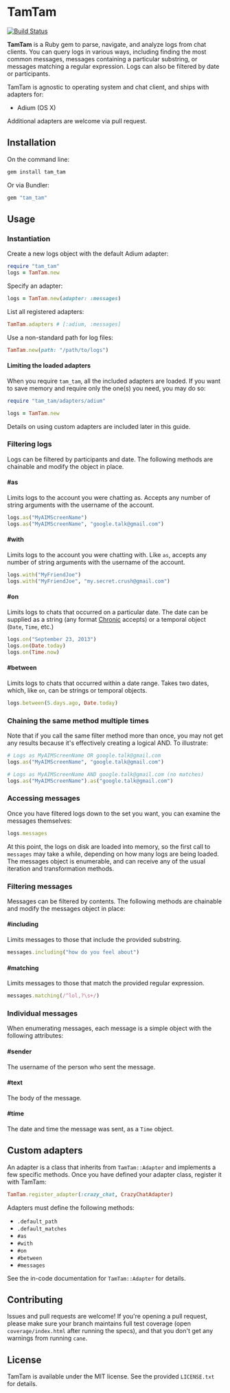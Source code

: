 # TamTam

[![Build Status](https://travis-ci.org/jimmycuadra/tam_tam.png?branch=master)](https://travis-ci.org/jimmycuadra/tam_tam)

**TamTam** is a Ruby gem to parse, navigate, and analyze logs from chat clients. You can query logs in various ways, including finding the most common messages, messages containing a particular substring, or messages matching a regular expression. Logs can also be filtered by date or participants.

TamTam is agnostic to operating system and chat client, and ships with adapters for:

* Adium (OS X)

Additional adapters are welcome via pull request.

## Installation

On the command line:

``` bash
gem install tam_tam
```

Or via Bundler:

``` ruby
gem "tam_tam"
```

## Usage

### Instantiation

Create a new logs object with the default Adium adapter:

``` ruby
require "tam_tam"
logs = TamTam.new
```

Specify an adapter:

```ruby
logs = TamTam.new(adapter: :messages)
```

List all registered adapters:

``` ruby
TamTam.adapters # [:adium, :messages]
```

Use a non-standard path for log files:

``` ruby
TamTam.new(path: "/path/to/logs")
```

#### Limiting the loaded adapters

When you require `tam_tam`, all the included adapters are loaded. If you want to save memory and require only the one(s) you need, you may do so:

``` ruby
require "tam_tam/adapters/adium"

logs = TamTam.new
```

Details on using custom adapters are included later in this guide.

### Filtering logs

Logs can be filtered by participants and date. The following methods are chainable and modify the object in place.

#### #as

Limits logs to the account you were chatting as. Accepts any number of string arguments with the username of the account.

``` ruby
logs.as("MyAIMScreenName")
logs.as("MyAIMScreenName", "google.talk@gmail.com")
```

#### #with

Limits logs to the account you were chatting with. Like `as`, accepts any number of string arguments with the username of the account.

``` ruby
logs.with("MyFriendJoe")
logs.with("MyFriendJoe", "my.secret.crush@gmail.com")
```

#### #on

Limits logs to chats that occurred on a particular date. The date can be supplied as a string (any format [Chronic](https://github.com/mojombo/chronic "Chronic") accepts) or a temporal object (`Date`, `Time`, etc.)

``` ruby
logs.on("September 23, 2013")
logs.on(Date.today)
logs.on(Time.now)
```

#### #between

Limits logs to chats that occurred within a date range. Takes two dates, which, like `on`, can be strings or temporal objects.

``` ruby
logs.between(5.days.ago, Date.today)
```

### Chaining the same method multiple times

Note that if you call the same filter method more than once, you may not get any results because it's effectively creating a logical AND. To illustrate:

``` ruby
# Logs as MyAIMScreenName OR google.talk@gmail.com
logs.as("MyAIMScreenName", "google.talk@gmail.com")

# Logs as MyAIMScreenName AND google.talk@gmail.com (no matches)
logs.as("MyAIMScreenName").as("google.talk@gmail.com")
```

### Accessing messages

Once you have filtered logs down to the set you want, you can examine the messages themselves:

``` ruby
logs.messages
```

At this point, the logs on disk are loaded into memory, so the first call to `messages` may take a while, depending on how many logs are being loaded. The messages object is enumerable, and can receive any of the usual iteration and transformation methods.

### Filtering messages

Messages can be filtered by contents. The following methods are chainable and modify the messages object in place:

#### #including

Limits messages to those that include the provided substring.

``` ruby
messages.including("how do you feel about")
```

#### #matching

Limits messages to those that match the provided regular expression.

``` ruby
messages.matching(/^lol,?\s+/)
```

### Individual messages

When enumerating messages, each message is a simple object with the following attributes:

#### #sender

The username of the person who sent the message.

#### #text

The body of the message.

#### #time

The date and time the message was sent, as a `Time` object.

## Custom adapters

An adapter is a class that inherits from `TamTam::Adapter` and implements a few specific methods. Once you have defined your adapter class, register it with TamTam:

``` ruby
TamTam.register_adapter(:crazy_chat, CrazyChatAdapter)
```

Adapters must define the following methods:

* `.default_path`
* `.default_matches`
* `#as`
* `#with`
* `#on`
* `#between`
* `#messages`

See the in-code documentation for `TamTam::Adapter` for details.

## Contributing

Issues and pull requests are welcome! If you're opening a pull request, please make sure your branch maintains full test coverage (open `coverage/index.html` after running the specs), and that you don't get any warnings from running `cane`.

## License

TamTam is available under the MIT license. See the provided `LICENSE.txt` for details.
